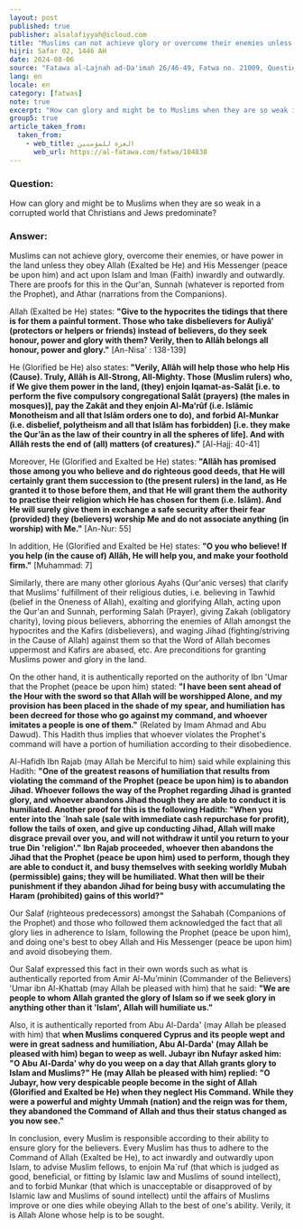 ```yaml
---
layout: post
published: true
publisher: alsalafiyyah@icloud.com
title: "Muslims can not achieve glory or overcome their enemies unless they obey Allah and His Messenger"
hijri: Safar 02, 1446 AH
date: 2024-08-06
source: "Fatawa al-Lajnah ad-Da'imah 26/46-49, Fatwa no. 21009, Question 1"
lang: en
locale: en
category: [fatwas]
note: true
excerpt: "How can glory and might be to Muslims when they are so weak in a corrupted world that Christians and Jews predominate?"
group5: true
article_taken_from: 
  taken_from:
    - web_title: العزة للمؤمنين
      web_url: https://al-fatawa.com/fatwa/104830
---
```


### Question: 
How can glory and might be to Muslims when they are so weak in a corrupted world that Christians and Jews predominate?

### Answer:
Muslims can not achieve glory, overcome their enemies, or have power in the land unless they obey Allah (Exalted be He) and His Messenger (peace be upon him) and act upon Islam and Iman (Faith) inwardly and outwardly. There are proofs for this in the Qur'an, Sunnah (whatever is reported from the Prophet), and Athar (narrations from the Companions). 

Allah (Exalted be He) states: **"Give to the hypocrites the tidings that there is for them a painful torment. Those who take disbelievers for Auliyâ’ (protectors or helpers or friends) instead of believers, do they seek honour, power and glory with them? Verily, then to Allâh belongs all honour, power and glory."** [An-Nisa' : 138-139]

He (Glorified be He) also states: **"Verily, Allâh will help those who help His (Cause). Truly, Allâh is All-Strong, All-Mighty. Those (Muslim rulers) who, if We give them power in the land, (they) enjoin Iqamat-as-Salât [i.e. to perform the five compulsory congregational Salât (prayers) (the males in mosques)], pay the Zakât and they enjoin Al-Ma‘rûf (i.e. Islâmic Monotheism and all that Islâm orders one to do), and forbid Al-Munkar (i.e. disbelief, polytheism and all that Islâm has forbidden) [i.e. they make the Qur’ân as the law of their country in all the spheres of life]. And with Allâh rests the end of (all) matters (of creatures)."** [Al-Hajj: 40-41]

Moreover, He (Glorified and Exalted be He) states: **"Allâh has promised those among you who believe and do righteous good deeds, that He will certainly grant them succession to (the present rulers) in the land, as He granted it to those before them, and that He will grant them the authority to practise their religion which He has chosen for them (i.e. Islâm). And He will surely give them in exchange a safe security after their fear (provided) they (believers) worship Me and do not associate anything (in worship) with Me."** [An-Nur: 55]

In addition, He (Glorified and Exalted be He) states: **"O you who believe! If you help (in the cause of) Allâh, He will help you, and make your foothold firm."** [Muhammad: 7]

Similarly, there are many other glorious Ayahs (Qur'anic verses) that clarify that Muslims' fulfillment of their religious duties, i.e. believing in Tawhid (belief in the Oneness of Allah), exalting and glorifying Allah, acting upon the Qur'an and Sunnah, performing Salah (Prayer), giving Zakah (obligatory charity), loving pious believers, abhorring the enemies of Allah amongst the hypocrites and the Kafirs (disbelievers), and waging Jihad (fighting/striving in the Cause of Allah) against them so that the Word of Allah becomes uppermost and Kafirs are abased, etc. Are preconditions for granting Muslims power and glory in the land.

On the other hand, it is authentically reported on the authority of Ibn 'Umar that the Prophet (peace be upon him) stated: **"I have been sent ahead of the Hour with the sword so that Allah will be worshipped Alone, and my provision has been placed in the shade of my spear, and humiliation has been decreed for those who go against my command, and whoever imitates a people is one of them."** (Related by Imam Ahmad and Abu Dawud). This Hadith thus implies that whoever violates the Prophet's command will have a portion of humiliation according to their disobedience. 

Al-Hafidh Ibn Rajab (may Allah be Merciful to him) said while explaining this Hadith: **"One of the greatest reasons of humiliation that results from violating the command of the Prophet (peace be upon him) is to abandon Jihad. Whoever follows the way of the Prophet regarding Jihad is granted glory, and whoever abandons Jihad though they are able to conduct it is humiliated. Another proof for this is the following Hadith: "When you enter into the `Inah sale (sale with immediate cash repurchase for profit), follow the tails of oxen, and give up conducting Jihad, Allah will make disgrace prevail over you, and will not withdraw it until you return to your true Din 'religion'." Ibn Rajab proceeded, whoever then abandons the Jihad that the Prophet (peace be upon him) used to perform, though they are able to conduct it, and busy themselves with seeking worldly Mubah (permissible) gains; they will be humiliated. What then will be their punishment if they abandon Jihad for being busy with accumulating the Haram (prohibited) gains of this world?"**

Our Salaf (righteous predecessors) amongst the Sahabah (Companions of the Prophet) and those who followed them acknowledged the fact that all glory lies in adherence to Islam, following the Prophet (peace be upon him), and doing one's best to obey Allah and His Messenger (peace be upon him) and avoid disobeying them. 

Our Salaf expressed this fact in their own words such as what is authentically reported from Amir Al-Mu’minin (Commander of the Believers) 'Umar ibn Al-Khattab (may Allah be pleased with him) that he said: **"We are people to whom Allah granted the glory of Islam so if we seek glory in anything other than it 'Islam', Allah will humiliate us."**

Also, it is authentically reported from Abu Al-Darda' (may Allah be pleased with him) that **when Muslims conquered Cyprus and its people wept and were in great sadness and humiliation, Abu Al-Darda' (may Allah be pleased with him) began to weep as well. Jubayr ibn Nufayr asked him: "O Abu Al-Darda' why do you weep on a day that Allah grants glory to Islam and Muslims?" He (may Allah be pleased with him) replied: "O Jubayr, how very despicable people become in the sight of Allah (Glorified and Exalted be He) when they neglect His Command. While they were a powerful and mighty Ummah (nation) and the reign was for them, they abandoned the Command of Allah and thus their status changed as you now see."**

In conclusion, every Muslim is responsible according to their ability to ensure glory for the believers. Every Muslim has thus to adhere to the Command of Allah (Exalted be He), to act inwardly and outwardly upon Islam, to advise Muslim fellows, to enjoin Ma`ruf (that which is judged as good, beneficial, or fitting by Islamic law and Muslims of sound intellect), and to forbid Munkar (that which is unacceptable or disapproved of by Islamic law and Muslims of sound intellect) until the affairs of Muslims improve or one dies while obeying Allah to the best of one's ability. Verily, it is Allah Alone whose help is to be sought.
